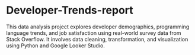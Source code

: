# Developer-Trends-report
This data analysis project explores developer demographics, programming language trends, and job satisfaction using real-world survey data from Stack Overflow. It involves data cleaning, transformation, and visualization using Python and Google Looker Studio.
